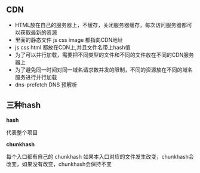 ## CDN

- HTML放在自己的服务器上，不缓存，关闭服务器缓存，每次访问服务器都可以获取最新的资源
- 里面的静态文件 js css image 都指向CDN地址
- js css html 都放在CDN上,并且文件名带上hash值
- 为了可以并行加载，需要把不同类型的文件和不同的文件放在不同的CDN服务器上
- 为了避免同一时间对同一域名请求数并发的限制，不同的资源放在不同的域名服务进行并行加载
- dns-prefetch DNS 预解析

## 三种hash

**hash**

代表整个项目

**chunkhash**

每个入口都有自己的 chunkhash
如果本入口对应的文件发生改变，chunkhash会改变，如果没有改变，chunkhash会保持不变